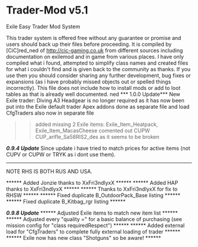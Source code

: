 # Trader-Mod v5.1
Exile Easy Trader Mod System

This trader system is offered free without any guarantee or promise and users should back up their files before proceeding.
It is compiled by [CiC]red_ned of http://cic-gaming.co.uk from different sources including documentation on exilemod and in game from various places.
I have only compiled what i found, attempted to simplify class names and created files for what i couldn't find and is given back to the community as thanks.
If you use then you should consider sharing any further development, bug fixes or expansions (as i have probably missed objects out or spelled things incorrectly).
This file does not include how to install mods or add to loot tables as that is already well documented.
ned
*** 1.0.0 Update***
New Exile trader: Diving 
A3 Headgear is no longer required as it has now been put into the Exile default trader
Apex addons done as separate file and load
CfgTraders also now in separate file

>> added missing 2 Exile items: Exile_Item_Heatpack, Exile_Item_MacasCheese 
>> comented out CUPW CUP_arifle_Sa58RIS2_des as it seems to be broken

***0.9.4 Update***
Since update i have tried to match prices for active items (not CUPV or CUPW or TRYK as i dont use them). 
******************
NOTE RHS IS BOTH RUS AND USA.

****** Added Jonzie thanks to XxFri3ndlyxX ******
****** Added HAP thanks to XxFri3ndlyxX ******
****** Thanks to XxFri3ndlyxX for fix to RHSW ******
****** Fixed duplicate B_OutdoorPack_Base listing ******
****** Fixed duplicate B_Kitbag_rgr listing ******

***0.9.8 Update***
****** Adjusted Exile items to match new item list ******
****** Adjusted every "quality =" for a basic balance of purchasing (see mission config for "class requiredRespect") ******
****** Added external load for "CfgTraders" to complete fully external loading of trader ******
****** Exile now has new class "Shotguns" so be aware! ****** 
